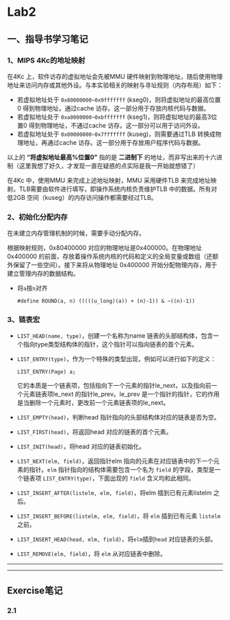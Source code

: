 # Lab2

## 一、指导书学习笔记

### 1、MIPS 4Kc的地址映射

在4Kc 上，软件访存的虚拟地址会先被MMU 硬件映射到物理地址，随后使用物理地址来访问内存或其他外设。与本实验相关的映射与寻址规则（内存布局）如下：

* 若虚拟地址处于 `0x80000000~0x9fffffff` (kseg0)，则将虚拟地址的最高位置0 得到物理地址，通过cache 访存。这一部分用于存放内核代码与数据。
* 若虚拟地址处于 `0xa0000000~0xbfffffff` (kseg1)，则将虚拟地址的最高3位置0 得到物理地址，不通过cache 访存。这一部分可以用于访问外设。
* 若虚拟地址处于 `0x00000000~0x7fffffff` (kuseg)，则需要通过TLB 转换成物理地址，再通过cache 访存。这一部分用于存放用户程序代码与数据。

以上的 **“将虚拟地址最高%位置0"** 指的是 **二进制下** 的地址，而非写出来的十六进制（这里我想了好久，才发现一直在疑惑的点实际是我一开始就想错了）

在4Kc 中，使用MMU 来完成上述地址映射，MMU 采用硬件TLB 来完成地址映射。TLB需要由软件进行填写，即操作系统内核负责维护TLB 中的数据。所有对低2GB 空间（kuseg）的内存访问操作都需要经过TLB。

### 2、初始化分配内存

在未建立内存管理机制的时候，需要手动分配内存。

根据映射规则，0x80400000 对应的物理地址是0x400000。在物理地址0x400000 的前面，存放着操作系统内核的代码和定义的全局变量或数组（还额外保留了一些空间）。接下来将从物理地址 0x400000 开始分配物理内存，用于建立管理内存的数据结构。

* 将`a`按`n`对齐

  ```
  #define ROUND(a, n) (((((u_long)(a)) + (n)-1)) & ~((n)-1))
  ```

### 3、链表宏

* `LIST_HEAD(name, type)`，创建一个名称为name 链表的头部结构体，包含一个指向type类型结构体的指针，这个指针可以指向链表的首个元素。
* `LIST_ENTRY(type)`，作为一个特殊的类型出现，例如可以进行如下的定义：

  ```
  LIST_ENTRY(Page) a;
  ```

  它的本质是一个链表项，包括指向下一个元素的指针le_next，以及指向前一个元素链表项le_next 的指针le_prev。le_prev 是一个指针的指针，它的作用是当删除一个元素时，更改前一个元素链表项的le_next。
* `LIST_EMPTY(head)`，判断head 指针指向的头部结构体对应的链表是否为空。
* `LIST_FIRST(head)`，将返回head 对应的链表的首个元素。
* `LIST_INIT(head)`，将head 对应的链表初始化。
* `LIST_NEXT(elm, field)`，返回指针elm 指向的元素在对应链表中的下一个元素的指针。`elm` 指针指向的结构体需要包含一个名为 `field` 的字段，类型是一个链表项 `LIST_ENTRY(type)`，下面出现的 `field` 含义均和此相同。
* `LIST_INSERT_AFTER(listelm, elm, field)`，将elm 插到已有元素listelm 之后。
* `LIST_INSERT_BEFORE(listelm, elm, field)`，将 `elm` 插到已有元素 `listelm` 之前。
* `LIST_INSERT_HEAD(head, elm, field)`，将`elm`插到`head` 对应链表的头部。
* `LIST_REMOVE(elm, field)`，将 `elm` 从对应链表中删除。

---

---

## Exercise笔记

### 2.1
